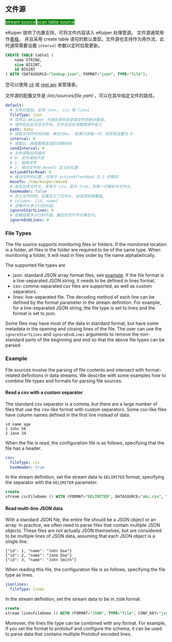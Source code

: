 ## 文件源

<span style="background:green;color:white;">stream source</span>
<span style="background:green;color:white">scan table source</span>

eKuiper 提供了内置支持，可将文件内容读入 eKuiper 处理管道。 文件源通常用作[表格](../../../sqls/tables.md)， 并且采用 create
table 语句的默认类型。文件源也支持作为用作流，此时通常需要设置 `interval` 参数以定时拉取更新。

```sql
CREATE TABLE table1 (
    name STRING,
    size BIGINT,
    id BIGINT
) WITH (DATASOURCE="lookup.json", FORMAT="json", TYPE="file");
```

您可以使用 [cli](../../../api/cli/tables.md) 或 [rest api](../../../api/restapi/tables.md) 来管理表。

文件源的配置文件是 */etc/sources/file.yaml* ，可以在其中指定文件的路径。

```yaml
default:
  # 文件的类型，支持 json， csv 和 lines
  fileType: json
  # 文件以 eKuiper 为根目录的目录或文件的绝对路径。
  # 请勿在此处包含文件名。文件名应在流数据源中定义
  path: data
  # 读取文件的时间间隔，单位为ms。 如果只读取一次，则将其设置为 0
  interval: 0
  # 读取后，两条数据发送的间隔时间
  sendInterval: 0
  # 文件读取后的操作
  # 0: 文件保持不变
  # 1: 删除文件
  # 2: 移动文件到 moveTo 定义的位置
  actionAfterRead: 0
  # 移动文件的位置, 仅用于 actionAfterRead 为 2 的情况
  moveTo: /tmp/kuiper/moved
  # 是否包含文件头，多用于 csv。若为 true，则第一行解析为文件头。
  hasHeader: false
  # 定义文件的列。如果定义了文件头，该选项将被覆盖。
  # columns: [id, name]
  # 忽略开头多少行的内容。
  ignoreStartLines: 0
  # 忽略结尾多少行的内容。最后的空行不计算在内。
  ignoreEndLines: 0
```

### File Types

The file source supports monitoring files or folders. If the monitored location is a folder, all files in the folder are
required to be of the same type. When monitoring a folder, it will read in files order by file name alphabetically.

The supported file types are

- json: standard JSON array format files,
  see [example](https://github.com/lf-edge/ekuiper/tree/master/internal/topo/source/test/test.json). If the file format
  is a line-separated JSON string, it needs to be defined in lines format.
- csv: comma-separated csv files are supported, as well as custom separators.
- lines: line-separated file. The decoding method of each line can be defined by the format parameter in the stream
  definition. For example, for a line-separated JSON string, the file type is set to lines and the format is set to
  json.

Some files may have most of the data in standard format, but have some metadata in the opening and closing lines of the
file. The user can use the `ignoreStartLines` and `ignoreEndLines` arguments to remove the non-standard parts of the
beginning and end so that the above file types can be parsed.

### Example

File sources involve the parsing of file contents and intersect with format-related definitions in data streams. We
describe with some examples how to combine file types and formats for parsing file sources.

#### Read a csv with a custom separator

The standard csv separator is a comma, but there are a large number of files that use the csv-like format with custom
separators. Some csv-like files have column names defined in the first line instead of data.

```csv
id name age
1 John 56
2 Jane 34
```

When the file is read, the configuration file is as follows, specifying that the file has a header.

```yaml
csv:
  fileType: csv
  hasHeader: true
```

In the stream definition, set the stream data to ``DELIMITED`` format, specifying the separator with the ``DELIMITER``
parameter.

```SQL
create
stream cscFileDemo () WITH (FORMAT="DELIMITED", DATASOURCE="abc.csv", TYPE="file", DELIMITER=" ", CONF_KEY="csv"
```

#### Read multi-line JSON data

With a standard JSON file, the entire file should be a JSON object or an array. In practice, we often need to parse
files that contain multiple JSON objects. These files are not actually JSON themselves, but are considered to be
multiple lines of JSON data, assuming that each JSON object is a single line.

```text
{"id": 1, "name": "John Doe"}
{"id": 2, "name": "Jane Doe"}
{"id": 3, "name": "John Smith"}
```

When reading this file, the configuration file is as follows, specifying the file type as lines.

```yaml
jsonlines:
  fileType: lines
```

In the stream definition, set the stream data to be in ``JSON`` format.

```SQL
create
stream linesFileDemo () WITH (FORMAT="JSON", TYPE="file", CONF_KEY="jsonlines"
```

Moreover, the lines file type can be combined with any format. For example, if you set the format to protobuf and
configure the schema, it can be used to parse data that contains multiple Protobuf encoded lines.